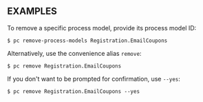 ## EXAMPLES

To remove a specific process model, provide its process model ID:

    $ pc remove-process-models Registration.EmailCoupons

Alternatively, use the convenience alias `remove`:

    $ pc remove Registration.EmailCoupons

If you don't want to be prompted for confirmation, use `--yes`:

    $ pc remove Registration.EmailCoupons --yes
